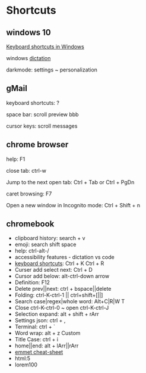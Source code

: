 # Shortcuts

## windows 10

[Keyboard shortcuts in Windows](https://support.microsoft.com/en-us/windows/keyboard-shortcuts-in-windows-dcc61a57-8ff0-cffe-9796-cb9706c75eec)

windows [dictation](https://support.microsoft.com/en-us/windows/use-dictation-to-talk-instead-of-type-on-your-pc-fec94565-c4bd-329d-e59a-af033fa5689f)

darkmode: settings ~ personalization

## gMail

keyboard shortcuts: ?

space bar: scroll preview bbb

cursor keys: scroll messages

## chrome browser

help: F1

close tab: ctrl-w

Jump to the next open tab: Ctrl + Tab or Ctrl + PgDn

caret browsing: F7

Open a new window in Incognito mode: Ctrl + Shift + n

## chromebook

* clipboard history: search + v
* emoji: search shift space
* help: ctrl-alt-/
* accessibility features - dictation vs code
* [keyboard shortcuts](https://code.visualstudio.com/shortcuts/keyboard-shortcuts-windows.pdf): Ctrl + K Ctrl + R
* Curser add select next: Ctrl + D
* Cursor add below: alt-ctrl-down arrow
* Definition: F12
* Delete prev||next: ctrl + bspace||delete
* Folding: ctrl-K-ctrl-1 || ctrl+shift+\[||\]
* Search case|regex|whole word: Alt+C|R|W T 
* Close ctrl-K-ctrl-0 ~ open ctrl-K-ctrl-J
* Selection expand: alt + shift + rArr
* Settings json: ctrl + ,
* Terminal: ctrl + \`
* Word wrap: alt + z
Custom
* Title Case: ctrl + i
* home||end: alt + lArr||rArr
* [emmet cheat-sheet](https://docs.emmet.io/cheat-sheet/)
* html:5
* lorem100